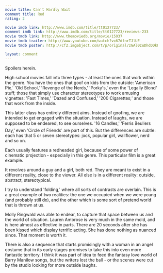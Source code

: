 ```yaml
---
movie title: Can't Hardly Wait
comment title: Red
rating: 2

movie imdb link: http://www.imdb.com/title/tt0127723/
comment imdb link: http://www.imdb.com/title/tt0127723/reviews-233
movie tmdb link: http://www.themoviedb.org/movie/15037
movie tmdb trailer: http://www.youtube.com/watch?v=67dfnrTJlUE
movie tmdb poster: http://cf2.imgobject.com/t/p/original/zGAl0zuDhdDDkLrY3eqjhx0msbu.jpg

layout: comment
---
```


Spoilers herein.

High school movies fall into three types - at least the ones that work within the genre.  You have the ones that goof on kids from the outside: 'American Pie,' 'Old School,'  'Revenge of the Nerds,' 'Porky's,' even the 'Legally Blond' stuff; those that simply use  character stereotypes to work amusing vignettes: 'Fast Times,' 'Dazed and Confused,'  '200 Cigarettes;' and those that work from the inside.

This latter class has entirely different aims. Instead of goofing, we are intended to get  engaged with the situation. Instead of laughs, we are supposed to be endeared, to see  ourselves. '16 Candles,' 'Ferris Beullers Day,' even 'Circle of Friends' are part of this.  But the differences are subtle: each has that 5 or seven stereotypes: jock, popular girl,  wallflower, nerd and so on.

Each usually features a redheaded girl, because of some power of cinematic projection -  especially in this genre. This particular film is a great example.

It revolves around a guy and a girl, both red. They are meant to exist in a different  reality, close to the viewer. All else is in a different reality: outside, abstract,  stereotypical.

I try to understand 'folding,' where all sorts of contrasts are overlain. This is a great  example of two realities: the one we occupied when we were young (and probably still  do), and the other which is some sort of pretend world that is thrown at us.

Molly Ringwald was able to endear, to capture that space between us and the world of  situation. Lauren Ambrose is very much in the same mold, and is here almost as effective  in parts. There are 20 seconds after she has been kissed which display terrific acting. She  has done nothing as nuanced since. That moment is worth it.

There is also a sequence that starts promisingly with a woman in an angel costume that  in its early stages promises to take this into even more fantastic territory. I think it was  part of idea to feed the fantasy love world of Barry Manilow songs, but the writers lost  the ball - or the scenes were cut by the studio looking for more outside laughs.